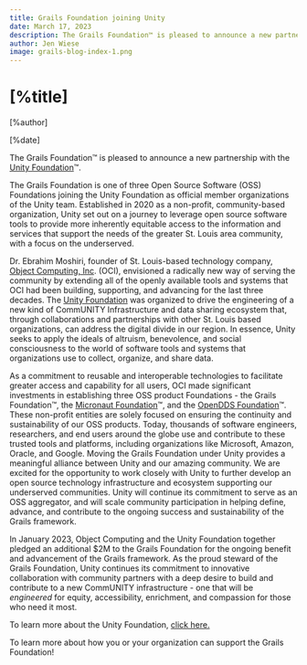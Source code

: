 ```yaml
---
title: Grails Foundation joining Unity
date: March 17, 2023
description: The Grails Foundation™ is pleased to announce a new partnership with the Unity Foundation.
author: Jen Wiese
image: grails-blog-index-1.png
---
```


# [%title]

[%author]

[%date]


The Grails Foundation™ is pleased to announce a new partnership with the [Unity Foundation](https://unityfoundation.io/)™.

The Grails Foundation is one of three Open Source Software (OSS) Foundations joining the Unity Foundation as official member organizations of the Unity team. Established in 2020 as a non-profit, community-based organization, Unity set out on a journey to leverage open source software tools to provide more inherently equitable access to the information and services that support the needs of the greater St. Louis area community, with a focus on the underserved.

Dr. Ebrahim Moshiri, founder of St. Louis-based technology company, [Object Computing, Inc](https://objectcomputing.com/). (OCI), envisioned a radically new way of serving the community by extending all of the openly available tools and systems that OCI had been building, supporting, and advancing for the last three decades. The [Unity Foundation](https://unityfoundation.io/#projects) was organized to drive the engineering of a new kind of CommUNITY Infrastructure and data sharing ecosystem that, through collaborations and partnerships with other St. Louis based organizations, can address the digital divide in our region. In essence, Unity seeks to apply the ideals of altruism, benevolence, and social consciousness to the world of software tools and systems that organizations use to collect, organize, and share data.

As a commitment to reusable and interoperable technologies to facilitate greater access and capability for all users, OCI made significant investments in establishing three OSS product Foundations - the Grails Foundation™, the [Micronaut Foundation](https://micronaut.io/foundation/)™, and the [OpenDDS Foundation](https://opendds.org/foundation/)™. These non-profit entities are solely focused on ensuring the continuity and sustainability of our OSS products. Today, thousands of software engineers, researchers, and end users around the globe use and contribute to these trusted tools and platforms, including organizations like Microsoft, Amazon, Oracle, and Google.
Moving the Grails Foundation under Unity provides a meaningful alliance between Unity and our amazing community. We are excited for the opportunity to work closely with Unity to further develop an open source technology infrastructure and ecosystem supporting our underserved communities. Unity will continue its commitment to serve as an OSS aggregator, and will scale community participation in helping define, advance, and contribute to the ongoing success and sustainability of the Grails framework.

In January 2023, Object Computing and the Unity Foundation together pledged an additional $2M to the Grails Foundation for the ongoing benefit and advancement of the Grails framework. As the proud steward of the Grails Foundation, Unity continues its commitment to innovative collaboration with community partners with a deep desire to build and contribute to a new CommUNITY infrastructure - one that will be _engineered_ for equity, accessibility, enrichment, and compassion for those who need it most.

To learn more about the Unity Foundation, [click here.](https://unityfoundation.io/)

To learn more about how you or your organization can support the Grails Foundation!
